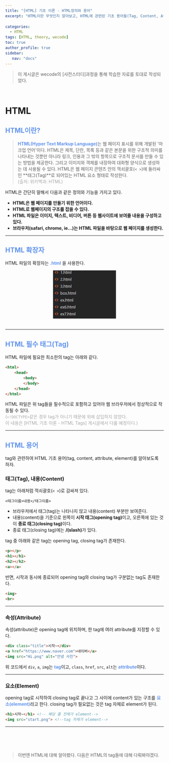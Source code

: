 ```yaml
---
title: "[HTML] 기초 이론 - HTML정의와 용어"
excerpt: "HTML이란 무엇인지 알아보고, HTML에 관련된 기초 용어들(Tag, Content, Attribute, Element)들을 알아보자 - wecode 사전스터디."

categories: 
  - HTML
tags: [HTML, theory, wecode]
toc: true
author_profile: true 
sidebar:
   nav: "docs"
---
```

>이 게시글은 wecode의 [사전스터디]과정을 통해 학습한 자료를 토대로 작성되었다.

<br>

# HTML
## <span style="color:cornflowerblue">**HTML이란?**</span>
> <span style="color:cornflowerblue">**HTML(Hyper Text Markup Language)**</span>는 웹 페이지 표시를 위해 개발된 '마크업 언어'이다. HTML은 제목, 단란, 목록 등과 같은 본문을 위한 구조적 의미를 나타내는 것뿐만 아니라 링크, 인용과 그 밖의 항목으로 구조적 문서를 만들 수 있는 방법을 제공한다. 그리고 이미지와 객체를 내장하여 대화형 양식으로 생성하는 데 사용될 수 있다. HTML은 웹 페이지 콘텐츠 안의 꺽쇠괄호(`< >`)에 둘러싸인 **태그(Tag)**로 되어있는 HTML 요소 형태로 작성한다. <br> <span style="color:darkgrey">(출처: 위키백과: HTML)</span>

HTML은 간단히 말해서 다음과 같은 정의와 기능을 가지고 있다.
<ul><b>
<li>HTML은 웹 페이지를 만들기 위한 언어이다.</li>
<li>HTML로 웹페이지의 구조를 잡을 수 있다.</li>
<li>HTML 파일은 이미지, 텍스트, 비디어, 버튼 등 웹사이트에 보여줄 내용을 구성하고 있다.</li>
<li>브라우저(safari, chrome, ie...)는 HTML 파일을 바탕으로 웹 페이지를 생성한다.</li>
</b></ul>

---
## <span style="color:cornflowerblue">**HTML 확장자**</span>
HTML 파일의 확장자는 <span style="color:cornflowerblue"><b>.html</b></span> 을 사용한다.<br>
<div style="text-align: center;"><img src="/assets/images/20221011html/html.png"></div>
<br>

---

## <span style="color:cornflowerblue">**HTML 필수 태그(Tag)**</span>
HTML 파일에 필요한 최소한의 tag는 아래와 같다.
```html
<html>
    <head>
        <body>
        </body>
    </head>
</html>
```
HTML 파일은 위 tag들을 필수적으로 포함하고 있어야 웹 브라우저에서 정상적으로 작동될 수 있다.<br>
<span style="color:darkgrey">(`<!DOCTYPE>`같은 경우 tag가 아니기 때문에 위에 삽입하지 않았다.<br> 이 내용은 [HTML 기초 이론 - HTML Tags] 게시글에서 다룰 예정이다.)</span>

---

## <span style="color:cornflowerblue">**HTML 용어**</span>


tag와 관련하여 HTML 기초 용어(tag, content, attribute, element)를 알아보도록 하자.


### 태그(Tag), 내용(Content)
tag는 아래처럼 꺽쇠괄호(`< >`)로 감싸져 있다.
```
<태그이름>내용</태그이름>
```
<ul>
<li>브라우저에서 태그(tag)는 나타나지 않고 내용(content) 부분만 보여준다.</li>
<li>내용(content)을 기준으로 왼쪽이 <b>시작 태그(opening tag)</b>이고, 오른쪽에 있는 것이 <b>종료 태그(closing tag)</b>이다. </li>
<li>종료 태그(closing tag)에는 <b>/(slash)</b>가 있다.</li>
</ul>

tag 중 아래와 같은 tag는 opening tag, closing tag가 존재한다.
```html
<p></p>
<h1></h1>
<h2></h2>
<a></a>
```
반면, 시작과 동시에 종료되어 opening tag와 closing tag가 구분없는 tag도 존재한다.
```html
<img>
<br>
```
---
### 속성(Attribute)
속성(attribute)은 opening tag에 위치하며, 한 tag에 여러 attribute를 지정할 수 있다.
```html
<div class="title">시작~</div>
<a href="https://www.naver.com">네이버</a>
<img src="Hi.png" alt="안녕 사진">
```
위 코드에서 `div`, `a`, `img`는 <span style="color:cornflowerblue">**tag**</span>이고, `class`, `href`, `src`, `alt`는 <span style="color:cornflowerblue">**attribute**</span>이다.

---
### 요소(Element)
opening tag로 시작하여 closing tag로 끝나고 그 사이에 content가 있는 구조를 <span style="color:cornflowerblue">**요소(element)**</span>라고 한다. closing tag가 필요없는 것은 tag 자체로 element가 된다.
```html
<h1>시작~</h1> <!-- 해당 줄 전체가 element-->
<img src="start.png"> <!--tag 자체가 element-->
```
---

<br><br>
<br>
>이번엔 HTML에 대해 알아봤다. 다음은 HTML의 tag들에 대해 다뤄봐야겠다.